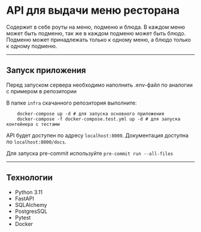 # API для выдачи меню ресторана
Содержит в себе роуты на меню, подменю и блюда.
В каждом меню может быть подменю, так же в каждом подменю может быть блюдо.
Подменю может принадлежать только к одному меню, а блюдо только к одному подменю.

---
## Запуск приложения
Перед запуском сервера необходимо наполнить .env-файл по аналогии с примером в репозитории

В папке `infra` скачанного репозитория выполните:
```
    docker-compose up -d # для запуска основного приложения
    docker-compose -f docker-compose.test.yml up -d # для запуска контейнера с тестами
```
 API будет доступен по адресу `localhost:8000`. Документация доступна по `localhost:8000/docs`.

Для запуска pre-commit используйте `pre-commit run --all-files`

 ---

## Технологии

- Python 3.11
- FastAPI
- SQLAlchemy
- PostgresSQL
- Pytest
- Docker

